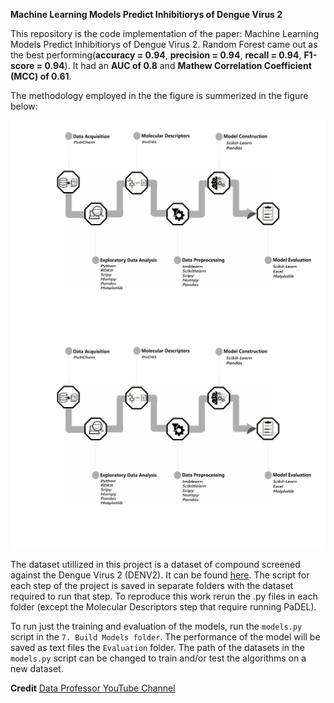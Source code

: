 **Machine Learning Models Predict Inhibitiorys of Dengue Virus 2**


This repository is the code implementation of the paper: Machine Learning Models Predict Inhibitiorys of Dengue Virus 2. Random Forest came out as the best performing(**accuracy = 0.94**, **precision = 0.94**, **recall = 0.94**, **F1-score = 0.94**). It had an **AUC of 0.8** and **Mathew Correlation Coefficient (MCC) of 0.61**.

The methodology employed in the the figure is summerized in the figure below:

<p align = "center">
<img align="center" src="methodology.png"/>
<img align="center" src="methodology.png"/>
</p>

The dataset utillized in this project is a dataset of compound screened against the Dengue Virus 2 (DENV2). It can be found [here](https://pubchem.ncbi.nlm.nih.gov/bioassay/651640#section=Result-Definitions).
The script for each step of the project is saved in separate folders with the dataset required to run that step. To reproduce this work rerun the .py files in each folder (except the Molecular Descriptors step that require running PaDEL).

To run just the training and evaluation of the models, run the `models.py` script in the `7. Build Models folder`. The performance of the model will be saved as text files the `Evaluation` folder.
The path of the datasets in the `models.py` script can be changed to train and/or test the algorithms on a new dataset.

**Credit**
[Data Professor YouTube Channel](https://www.youtube.com/c/DataProfessor) 
